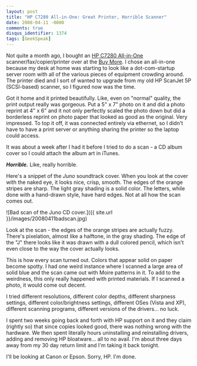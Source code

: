 ```yaml
---
layout: post
title: "HP C7280 All-in-One: Great Printer, Horrible Scanner"
date: 2008-04-11 -0800
comments: true
disqus_identifier: 1374
tags: [GeekSpeak]
---
```

Not quite a month ago, I bought an [HP C7280
All-in-One](http://www.amazon.com/gp/product/B000UY6M2G?ie=UTF8&tag=mhsvortex&linkCode=as2&camp=1789&creative=9325&creativeASIN=B000UY6M2G)
scanner/fax/copier/printer over at the [Buy
More](http://www.bestbuy.com). I chose an all-in-one because my desk at
home was starting to look like a dot-com-startup server room with all of
the various pieces of equipment crowding around. The printer died and I
sort of wanted to upgrade from my old HP ScanJet 5P (SCSI-based)
scanner, so I figured now was the time.

Got it home and it printed beautifully. Like, even on "normal" quality,
the print output really was gorgeous. Put a 5" x 7" photo on it and did
a photo reprint at 4" x 6" and it not only perfectly scaled the photo
down but did a borderless reprint on photo paper that looked as good as
the original. Very impressed. To top it off, it was connected entirely
via ethernet, so I didn't have to have a print server or anything
sharing the printer so the laptop could access.

It was about a week after I had it before I tried to do a scan - a CD
album cover so I could attach the album art in iTunes.

***Horrible.*** Like, really horrible.

Here's a snippet of the *Juno* soundtrack cover. When you look at the
cover with the naked eye, it looks nice, crisp, smooth. The edges of the
orange stripes are sharp. The light gray shading is a solid color. The
letters, while done with a hand-drawn style, have hard edges. Not at all
how the scan comes out.

![Bad scan of the Juno CD
cover.]({{ site.url }}/images/20080411badscan.jpg)

Look at the scan - the edges of the orange stripes are actually fuzzy.
There's pixelation, almost like a halftone, in the gray shading. The
edge of the "J" there looks like it was drawn with a dull colored
pencil, which isn't even close to the way the cover actually looks.

This is how every scan turned out. Colors that appear solid on paper
become spotty. I had one weird instance where I scanned a large area of
solid blue and the scan came out with Moire patterns in it. To add to
the weirdness, this only really happened with printed materials. If I
scanned a photo, it would come out decent.

I tried different resolutions, different color depths, different
sharpness settings, different color/brightness settings, different OSes
(Vista and XP), different scanning programs, different versions of the
drivers... no luck.

I spent two weeks going back and forth with HP support on it and they
claim (rightly so) that since copies looked good, there was nothing
wrong with the hardware. We then spent literally hours uninstalling and
reinstalling drivers, adding and removing HP bloatware... all to no
avail. I'm about three days away from my 30 day return limit and I'm
taking it back tonight.

I'll be looking at Canon or Epson. Sorry, HP. I'm done.
